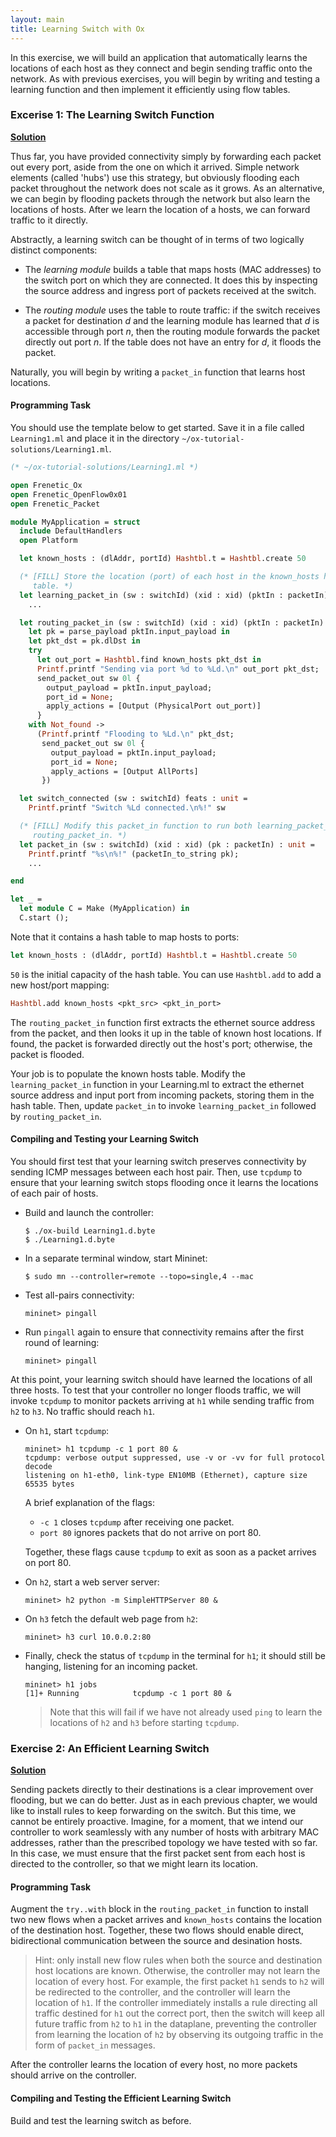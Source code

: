 ```yaml
---
layout: main
title: Learning Switch with Ox
---
```


In this exercise, we will build an application that automatically
learns the locations of each host as they connect and begin sending
traffic onto the network.  As with previous exercises, you will begin
by writing and testing a learning function and then implement it
efficiently using flow tables.

### Excerise 1: The Learning Switch Function

**[Solution](https://github.com/frenetic-lang/tutorials/blob/master/ox-tutorial-solutions/Learning1.ml)**

Thus far, you have provided connectivity simply by forwarding each
packet out every port, aside from the one on which it arrived. Simple
network elements (called 'hubs') use this strategy, but obviously
flooding each packet throughout the network does not scale as it
grows. As an alternative, we can begin by flooding packets through the
network but also learn the locations of hosts. After we learn the
location of a hosts, we can forward traffic to it directly.

Abstractly, a learning switch can be thought of in terms of two
logically distinct components:

- The *learning module* builds a table that maps hosts (MAC addresses)
  to the switch port on which they are connected. It does this by
  inspecting the source address and ingress port of packets received
  at the switch.

- The *routing module* uses the table to route traffic: if the switch
  receives a packet for destination _d_ and the learning module has
  learned that _d_ is accessible through port _n_, then the routing
  module forwards the packet directly out port _n_. If the table does
  not have an entry for _d_, it floods the packet.

Naturally, you will begin by writing a `packet_in` function that
learns host locations.

#### Programming Task

You should use the template below to get started.  Save it in a file
called `Learning1.ml` and place it in the directory
`~/ox-tutorial-solutions/Learning1.ml`.

~~~ ocaml
(* ~/ox-tutorial-solutions/Learning1.ml *)

open Frenetic_Ox
open Frenetic_OpenFlow0x01
open Frenetic_Packet

module MyApplication = struct
  include DefaultHandlers
  open Platform

  let known_hosts : (dlAddr, portId) Hashtbl.t = Hashtbl.create 50

  (* [FILL] Store the location (port) of each host in the known_hosts hash
     table. *)
  let learning_packet_in (sw : switchId) (xid : xid) (pktIn : packetIn) : unit =
    ...

  let routing_packet_in (sw : switchId) (xid : xid) (pktIn : packetIn) : unit =
    let pk = parse_payload pktIn.input_payload in
    let pkt_dst = pk.dlDst in
    try
      let out_port = Hashtbl.find known_hosts pkt_dst in
      Printf.printf "Sending via port %d to %Ld.\n" out_port pkt_dst;
      send_packet_out sw 0l {
        output_payload = pktIn.input_payload;
        port_id = None;
        apply_actions = [Output (PhysicalPort out_port)]
      }
    with Not_found ->
      (Printf.printf "Flooding to %Ld.\n" pkt_dst;
       send_packet_out sw 0l {
         output_payload = pktIn.input_payload;
         port_id = None;
         apply_actions = [Output AllPorts]
       })

  let switch_connected (sw : switchId) feats : unit =
    Printf.printf "Switch %Ld connected.\n%!" sw

  (* [FILL] Modify this packet_in function to run both learning_packet_in and
     routing_packet_in. *)
  let packet_in (sw : switchId) (xid : xid) (pk : packetIn) : unit =
    Printf.printf "%s\n%!" (packetIn_to_string pk);
    ...

end

let _ =
  let module C = Make (MyApplication) in
  C.start ();
~~~

Note that it contains a hash table to map hosts to ports:

~~~ ocaml
let known_hosts : (dlAddr, portId) Hashtbl.t = Hashtbl.create 50
~~~

`50` is the initial capacity of the hash table.
You can use `Hashtbl.add` to add a new host/port mapping:

~~~ ocaml
Hashtbl.add known_hosts <pkt_src> <pkt_in_port>
~~~

The `routing_packet_in` function first extracts the ethernet source
address from the packet, and then looks it up in the table of known
host locations. If found, the packet is forwarded directly out the
host's port; otherwise, the packet is flooded.

Your job is to populate the known hosts table.  Modify the
`learning_packet_in` function in your Learning.ml to extract the
ethernet source address and input port from incoming packets, storing
them in the hash table.  Then, update `packet_in` to invoke
`learning_packet_in` followed by `routing_packet_in`.

#### Compiling and Testing your Learning Switch

You should first test that your learning switch preserves connectivity
by sending ICMP messages between each host pair.  Then, use `tcpdump`
to ensure that your learning switch stops flooding once it learns the
locations of each pair of hosts.

- Build and launch the controller:

  ~~~ shell
  $ ./ox-build Learning1.d.byte
  $ ./Learning1.d.byte
  ~~~

- In a separate terminal window, start Mininet:

  ~~~ shell
  $ sudo mn --controller=remote --topo=single,4 --mac
  ~~~

- Test all-pairs connectivity:

  ~~~
  mininet> pingall
  ~~~

- Run `pingall` again to ensure that connectivity remains after the
first round of learning:

  ~~~
  mininet> pingall
  ~~~

At this point, your learning switch should have learned the locations
of all three hosts.  To test that your controller no longer floods
traffic, we will invoke `tcpdump` to monitor packets arriving at `h1`
while sending traffic from `h2` to `h3`.  No traffic should reach
`h1`.

  * On `h1`, start `tcpdump`:

    ~~~
    mininet> h1 tcpdump -c 1 port 80 &
    tcpdump: verbose output suppressed, use -v or -vv for full protocol decode
    listening on h1-eth0, link-type EN10MB (Ethernet), capture size 65535 bytes
    ~~~

    A brief explanation of the flags:

    - `-c 1` closes `tcpdump` after receiving one packet.
    - `port 80` ignores packets that do not arrive on port 80.

    Together, these flags cause `tcpdump` to exit as soon as a packet arrives on port 80.

  * On `h2`, start a web server server:

    ~~~
    mininet> h2 python -m SimpleHTTPServer 80 &
    ~~~

  * On `h3` fetch the default web page from `h2`:

    ~~~
    mininet> h3 curl 10.0.0.2:80
    ~~~

  * Finally, check the status of `tcpdump` in the terminal for `h1`;
    it should still be hanging, listening for an incoming packet.

    ~~~
    mininet> h1 jobs
    [1]+ Running            tcpdump -c 1 port 80 &
    ~~~

    > Note that this will fail if we have not already used `ping` to
    > learn the locations of `h2` and `h3` before starting `tcpdump`.

### Exercise 2: An Efficient Learning Switch

**[Solution](https://github.com/frenetic-lang/tutorials/blob/master/ox-tutorial-solutions/Learning2.ml)**

Sending packets directly to their destinations is a clear improvement
over flooding, but we can do better. Just as in each previous chapter,
we would like to install rules to keep forwarding on the switch. But
this time, we cannot be entirely proactive.  Imagine, for a moment,
that we intend our controller to work seamlessly with any number of
hosts with arbitrary MAC addresses, rather than the prescribed
topology we have tested with so far.  In this case, we must ensure
that the first packet sent from each host is directed to the
controller, so that we might learn its location.

#### Programming Task

Augment the `try..with` block in the `routing_packet_in` function to
install two new flows when a packet arrives and `known_hosts` contains
the location of the destination host.  Together, these two flows
should enable direct, bidirectional communication between the source
and desination hosts.

> Hint: only install new flow rules when both the source and
> destination host locations are known.  Otherwise, the controller may
> not learn the location of every host. For example, the first packet
> `h1` sends to `h2` will be redirected to the controller, and the
> controller will learn the location of `h1`.  If the controller
> immediately installs a rule directing all traffic destined for `h1`
> out the correct port, then the switch will keep all future traffic
> from `h2` to `h1` in the dataplane, preventing the controller from
> learning the location of `h2` by observing its outgoing traffic in
> the form of `packet_in` messages.

After the controller learns the location of every host, no more
packets should arrive on the controller.

#### Compiling and Testing the Efficient Learning Switch

Build and test the learning switch as before.

[Action]: http://frenetic-lang.github.io/frenetic/docs/OpenFlow0x01.Action.html

[PacketIn]: http://frenetic-lang.github.io/frenetic/docs/OpenFlow0x01.PacketIn.html

[PacketOut]: http://frenetic-lang.github.io/frenetic/docs/OpenFlow0x01.PacketOut.html

[OxPlatform]: http://frenetic-lang.github.io/frenetic/docs/Ox_Controller.OxPlatform.html

[Match]: http://frenetic-lang.github.io/frenetic/docs/OpenFlow0x01.Match.html

[Packet]: http://frenetic-lang.github.io/frenetic/docs/Packet.html